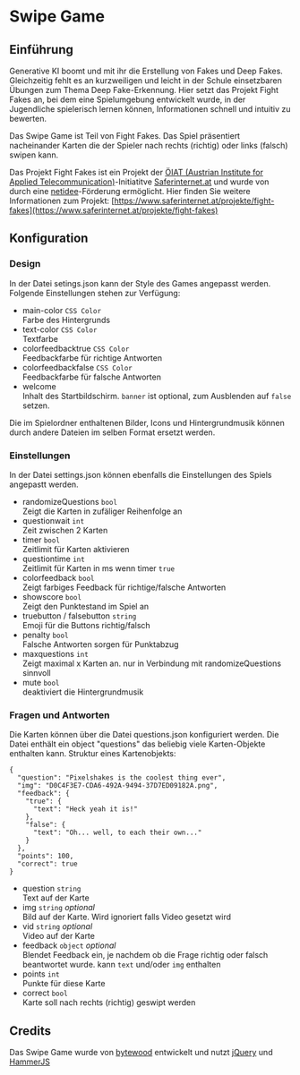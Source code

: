 # Swipe Game
## Einführung

Generative KI boomt und mit ihr die Erstellung von Fakes und Deep Fakes. Gleichzeitig fehlt es an kurzweiligen und leicht in der Schule einsetzbaren Übungen zum Thema Deep Fake-Erkennung. Hier setzt das Projekt Fight Fakes an, bei dem eine Spielumgebung entwickelt wurde, in der Jugendliche spielerisch lernen können, Informationen schnell und intuitiv zu bewerten. 

Das Swipe Game ist Teil von Fight Fakes. Das Spiel präsentiert nacheinander Karten die der Spieler nach rechts (richtig) oder links (falsch) swipen kann. 

Das Projekt Fight Fakes ist ein Projekt der [ÖIAT (Austrian Institute for Applied Telecommunication)](https://oiat.at/)-Initiatitve [Saferinternet.at](https://saferinternet.at/) und wurde von durch eine [netidee](https://www.netidee.at/)-Förderung ermöglicht. Hier finden Sie weitere Informationen zum Projekt: [https://www.saferinternet.at/projekte/fight-fakes](https://www.saferinternet.at/projekte/fight-fakes)

## Konfiguration
### Design
In der Datei setings.json kann der Style des Games angepasst werden. Folgende Einstellungen stehen zur Verfügung:

- main-color `CSS Color`  
    Farbe des Hintergrunds
- text-color `CSS Color`  
    Textfarbe
- colorfeedbacktrue `CSS Color`  
    Feedbackfarbe für richtige Antworten
- colorfeedbackfalse `CSS Color`  
    Feedbackfarbe für falsche Antworten
- welcome  
    Inhalt des Startbildschirm. `banner` ist optional, zum Ausblenden auf `false` setzen.

Die im Spielordner enthaltenen Bilder, Icons und Hintergrundmusik können durch andere Dateien im selben Format ersetzt werden.

### Einstellungen
In der Datei settings.json können ebenfalls die Einstellungen des Spiels angepastt werden.

- randomizeQuestions `bool`  
  Zeigt die Karten in zufäliger Reihenfolge an
- questionwait `int`  
  Zeit zwischen 2 Karten
- timer `bool`  
  Zeitlimit für Karten aktivieren
- questiontime `int`  
  Zeitlimit für Karten in ms wenn timer `true`
- colorfeedback `bool`  
  Zeigt farbiges Feedback für richtige/falsche Antworten
- showscore `bool`  
  Zeigt den Punktestand im Spiel an
- truebutton / falsebutton `string`  
  Emoji für die Buttons richtig/falsch
- penalty `bool`  
  Falsche Antworten sorgen für Punktabzug
- maxquestions `int`  
  Zeigt maximal x Karten an. nur in Verbindung mit randomizeQuestions sinnvoll
- mute `bool`  
  deaktiviert die Hintergrundmusik

### Fragen und Antworten
Die Karten können über die Datei questions.json konfiguriert werden.
Die Datei enthält ein object "questions" das beliebig viele Karten-Objekte enthalten kann. Struktur eines Kartenobjekts:

```
{
  "question": "Pixelshakes is the coolest thing ever",
  "img": "D0C4F3E7-CDA6-492A-9494-37D7ED09182A.png",
  "feedback": {
    "true": {
      "text": "Heck yeah it is!"
    },
    "false": {
      "text": "Oh... well, to each their own..."
    }
  },
  "points": 100,
  "correct": true
}
```

- question `string`  
  Text auf der Karte
- img `string` *optional*   
  Bild auf der Karte. Wird ignoriert falls Video gesetzt wird
- vid `string` *optional*  
  Video auf der Karte
- feedback `object` *optional*  
  Blendet Feedback ein, je nachdem ob die Frage richtig oder falsch beantwortet wurde. kann `text` und/oder `img` enthalten
- points `int`  
  Punkte für diese Karte
- correct `bool`  
  Karte soll nach rechts (richtig) geswipt werden

## Credits
Das Swipe Game wurde von [bytewood](https://bytewood.com/) entwickelt und nutzt [jQuery](https://jquery.com) und [HammerJS](https://hammerjs.github.io/)